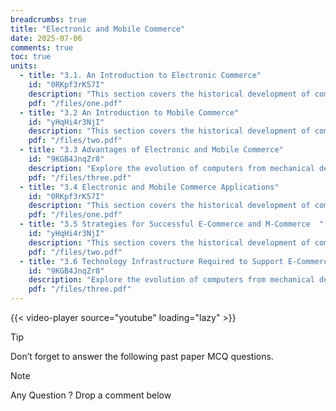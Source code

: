 ```yaml
---
breadcrumbs: true
title: "Electronic and Mobile Commerce"
date: 2025-07-06
comments: true
toc: true
units:
  - title: "3.1. An Introduction to Electronic Commerce"
    id: "0RKpf3rK57I"
    description: "This section covers the historical development of computing systems."
    pdf: "/files/one.pdf"
  - title: "3.2 An Introduction to Mobile Commerce"
    id: "yHqHi4r3NjI"
    description: "This section covers the historical development of computing technology."
    pdf: "/files/two.pdf"
  - title: "3.3 Advantages of Electronic and Mobile Commerce"
    id: "9KGB4JnqZr8"
    description: "Explore the evolution of computers from mechanical devices to modern systems."
    pdf: "/files/three.pdf"
  - title: "3.4 Electronic and Mobile Commerce Applications"
    id: "0RKpf3rK57I"
    description: "This section covers the historical development of computing systems."
    pdf: "/files/one.pdf"
  - title: "3.5 Strategies for Successful E-Commerce and M-Commerce  "
    id: "yHqHi4r3NjI"
    description: "This section covers the historical development of computing technology."
    pdf: "/files/two.pdf"
  - title: "3.6 Technology Infrastructure Required to Support E-Commerce and M-Commerce"
    id: "9KGB4JnqZr8"
    description: "Explore the evolution of computers from mechanical devices to modern systems."
    pdf: "/files/three.pdf"     
---
```


{{< video-player source="youtube" loading="lazy" >}}

> [!TIP]
> Don’t forget to answer the following past paper MCQ questions.
 


> [!NOTE]
> Any Question ? Drop a comment below 


